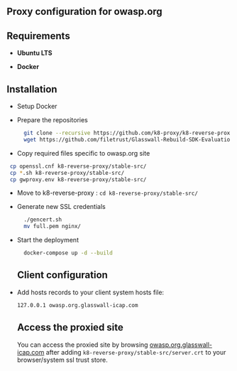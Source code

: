 
## Proxy configuration for owasp.org

## Requirements

- **Ubuntu LTS**

- **Docker**


## Installation

- Setup Docker

- Prepare the repositories
  
  ```bash
    git clone --recursive https://github.com/k8-proxy/k8-reverse-proxy
    wget https://github.com/filetrust/Glasswall-Rebuild-SDK-Evaluation/raw/master/Linux/Library/libglasswall.classic.so -O k8-reverse-proxy/stable-src/c-icap/Glasswall-Rebuild-SDK-Evaluation/Linux/Library/libglasswall.classic.so
  ```
- Copy required files specific to owasp.org site

 ```bash
  cp openssl.cnf k8-reverse-proxy/stable-src/
  cp *.sh k8-reverse-proxy/stable-src/
  cp gwproxy.env k8-reverse-proxy/stable-src/

 ```

- Move to k8-reverse-proxy : `cd k8-reverse-proxy/stable-src/`

- Generate new SSL credentials
  
  ```bash
    ./gencert.sh
    mv full.pem nginx/
  ```

- Start the deployment    
  
  ```bash
    docker-compose up -d --build
  ```

  ## Client configuration

- Add hosts records to your client system hosts file:
  ```bash
  127.0.0.1 owasp.org.glasswall-icap.com
  ```

  ## Access the proxied site
  
  You can access the proxied site by browsing [owasp.org.glasswall-icap.com](https://owasp.org.glasswall-icap.com) after adding `k8-reverse-proxy/stable-src/server.crt` to your browser/system ssl trust store.
